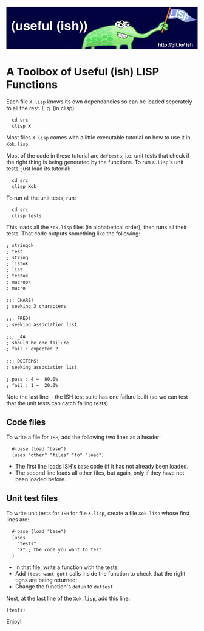 [![](https://raw.githubusercontent.com/timm/ish/master/etc/img/banner.png)](https://github.com/timm/ish/blob/master/README.md)

# A  Toolbox of Useful (ish) LISP Functions


Each file `X.lisp` knows its own dependancies so can be loaded seperately
to all the rest. E.g. (in clisp):

      cd src
      clisp X

Most files `X.lisp` comes with a  little executable tutorial on
how to use it in `Xok.lisp`.

Most of the code in these  tutorial are `deftest`s; i.e. unit tests
that check if the right thing is being generated by the functions.
To run  `X.lisp`'s  unit tests, just load its tutorial:

      cd src
      clisp Xok

To run all the unit tests, run:
  
      cd src
      clisp tests

This loads all the `*ok.lisp` files (in alphabetical order), then runs
all their tests.
That code outputs something like the following:

```
; stringok
; test
; string
; listok
; list
; testok
; macrook
; macro

;;; CHARS!
; seeking 3 characters

;;; FRED!
; seeking association list

;;; _AA
; should be one failure
; fail : expected 2

;;; DOITEMS!
; seeking association list

; pass : 4 =  80.0%
; fail : 1 =  20.0%
```

Note the last line-- the ISH test suite has one failure built (so we can test that the unit tests
can catch failing tests).

## Code files

To write a file for `ISH`, add the following two lines as a header:

      #-base (load "base")
      (uses "other" "files" "to" "load")

- The first line loads ISH's `base` code (if it has not already been loaded.
- The second line loads all other files, but again, only if they have 
not been loaded before.

## Unit test files

To write unit tests for `ISH` for file `X.lisp`,
create a file `Xok.lisp` whose first lines are:

      #-base (load "base")
      (uses
        "tests"
        "X" ; the code you want to test
      )

- In that file, write a function with the tests;
- Add `(test want got)` calls inside the function to check
  that the right tigns are being returned;
- Change the function's `defun` to `deftest`

Nest, at the last line of the `Xok.lisp`, add this line:

    (tests)

Enjoy!
